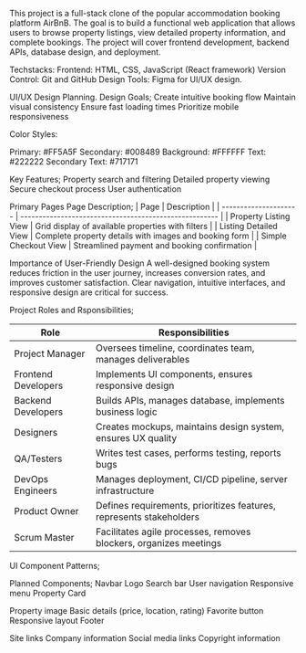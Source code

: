 This project is a full-stack clone of the popular accommodation booking platform AirBnB. The goal is to build a functional web application that allows users to browse property listings, view detailed property information, and complete bookings. The project will cover frontend development, backend APIs, database design, and deployment.

Techstacks:
Frontend: HTML, CSS, JavaScript (React framework)
Version Control: Git and GitHub
Design Tools: Figma for UI/UX design.

UI/UX Design Planning.
Design Goals;
Create intuitive booking flow
Maintain visual consistency
Ensure fast loading times
Prioritize mobile responsiveness

Color Styles:

Primary: #FF5A5F
Secondary: #008489
Background: #FFFFFF
Text: #222222
Secondary Text: #717171

Key Features;
Property search and filtering
Detailed property viewing
Secure checkout process
User authentication

Primary Pages
Page	Description;
| Page                  | Description                                            |
| --------------------- | ------------------------------------------------------ |
| Property Listing View | Grid display of available properties with filters      |
| Listing Detailed View | Complete property details with images and booking form |
| Simple Checkout View  | Streamlined payment and booking confirmation           |

Importance of User-Friendly Design
A well-designed booking system reduces friction in the user journey, increases conversion rates, and improves customer satisfaction. Clear navigation, intuitive interfaces, and responsive design are critical for success.

Project Roles and Rsponsibilities;

| Role               | Responsibilities                                                        |
|--------------------|-------------------------------------------------------------------------|
| Project Manager    | Oversees timeline, coordinates team, manages deliverables               |
| Frontend Developers| Implements UI components, ensures responsive design                     |
| Backend Developers | Builds APIs, manages database, implements business logic                |
| Designers          | Creates mockups, maintains design system, ensures UX quality            |
| QA/Testers         | Writes test cases, performs testing, reports bugs                       |
| DevOps Engineers   | Manages deployment, CI/CD pipeline, server infrastructure               |
| Product Owner      | Defines requirements, prioritizes features, represents stakeholders     |
| Scrum Master       | Facilitates agile processes, removes blockers, organizes meetings       |


UI Component Patterns;

Planned Components;
Navbar
Logo
Search bar
User navigation
Responsive menu
Property Card

Property image
Basic details (price, location, rating)
Favorite button
Responsive layout
Footer

Site links
Company information
Social media links
Copyright information
